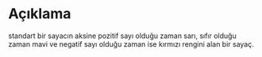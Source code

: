 # Açıklama

standart bir sayacın aksine pozitif sayı olduğu zaman sarı, sıfır olduğu zaman mavi ve negatif sayı olduğu zaman ise kırmızı rengini alan  bir sayaç. 
